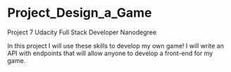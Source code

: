 # Project_Design_a_Game
Project 7 Udacity Full Stack Developer Nanodegree

In this project I will use these skills to develop my own game! I will write an API with endpoints that will allow anyone to develop a front-end for my game.
